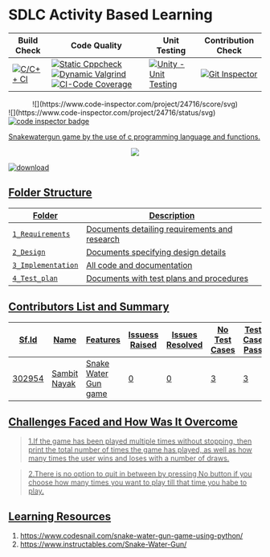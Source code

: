 # SDLC Activity Based Learning

Build Check | Code Quality | Unit Testing | Contribution Check
-----------|----------|---------|----------------
[![C/C++ CI](https://github.com/Sambit-12/github-slideshow/actions/workflows/c-cpp.yml/badge.svg)](https://github.com/Sambit-12/github-slideshow/actions/workflows/c-cpp.yml) | [![Static Cppcheck](https://github.com/Sambit-12/github-slideshow/actions/workflows/cppcheck.yml/badge.svg)](https://github.com/Sambit-12/github-slideshow/actions/workflows/cppcheck.yml) [![Dynamic Valgrind](https://github.com/Sambit-12/github-slideshow/actions/workflows/CodeQuality_Dynamic.yml/badge.svg)](https://github.com/Sambit-12/github-slideshow/actions/workflows/CodeQuality_Dynamic.yml) [![CI-Code Coverage](https://github.com/Sambit-12/github-slideshow/actions/workflows/gcov.yml/badge.svg)](https://github.com/Sambit-12/github-slideshow/actions/workflows/gcov.yml) | [![Unity - Unit Testing](https://github.com/Sambit-12/github-slideshow/actions/workflows/unity.yml/badge.svg)](https://github.com/Sambit-12/github-slideshow/actions/workflows/unity.yml)| [![Git Inspector](https://github.com/Sambit-12/github-slideshow/actions/workflows/gitinspector.yml/badge.svg)](https://github.com/Sambit-12/github-slideshow/actions/workflows/gitinspector.yml)


<center>![](https://www.code-inspector.com/project/24716/score/svg)</center>
![](https://www.code-inspector.com/project/24716/status/svg)
<a href="https://frontend.code-inspector.com/public/user/github/Sambit-12">
   <img src="https://code-inspector.com/public/badge/user/github/Sambit-12?style=light" alt="code inspector badge" />   
   
Snakewatergun game by the use of c programming language and functions.
</p> 
<p align="center"><img src="https://img.shields.io/badge/Author Sambit Nayak-green.svg"> 
</p>

![download](https://user-images.githubusercontent.com/68494604/92555391-2c897700-f285-11ea-8b41-e0791a3822ae.png)


## Folder Structure
Folder             | Description
-------------------| -----------------------------------------
`1_Requirements`   | Documents detailing requirements and research
`2_Design`         | Documents specifying design details
`3_Implementation` | All code and documentation
`4_Test_plan`      | Documents with test plans and procedures

## Contributors List and Summary

Sf.Id |  Name        |    Features         | Issuess Raised |Issues Resolved|No Test Cases|Test Case Pass|
-------|-------------|---------------------|----------------|---------------|-------------|--------------|
302954 | Sambit Nayak|Snake Water Gun game |    0           |   0           |   3         |  3           |

## Challenges Faced and How Was It Overcome
><p> 1.If the game has been played multiple times without stopping, then print the total number of times the game has played, as well as how many times the user wins and loses with a number of draws.</p>

><p> 2.There is no option to quit in between by pressing No button if you choose how many times you want to play till that time you habe to play.</p>


## Learning Resources
1. https://www.codesnail.com/snake-water-gun-game-using-python/
2. https://www.instructables.com/Snake-Water-Gun/


